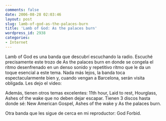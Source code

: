 ```yaml
---
comments: false
date: 2006-08-28 02:03:46
layout: post
slug: lamb-of-god-as-the-palaces-burn
title: 'Lamb of God: As the palaces burn'
wordpress_id: 2938
categories:
- Internet
---
```


Lamb of God es una banda que descubrí escuchando la radio. Escuché precisamente este trozo de As the palaces burn en donde se congela el ritmo desenfrenado en un denso sonido y repetitivo ritmo que le da un toque esencial a este tema. Nada más lejos, la banda toca espectacularmente bien y, cuando vengan a Barcelona, serán visita obligada. Les dejo el video:









Además, tienen otros temas excelentes: 11th hour, Laid to rest, Hourglass,  Ashes of the wake que no deben dejar escapar. Tienen 3 discos hasta donde sé: New American Gospel, Ashes of the wake y As the palaces burn.





Otra banda que les sigue de cerca en mi reproductor: God Forbid.
